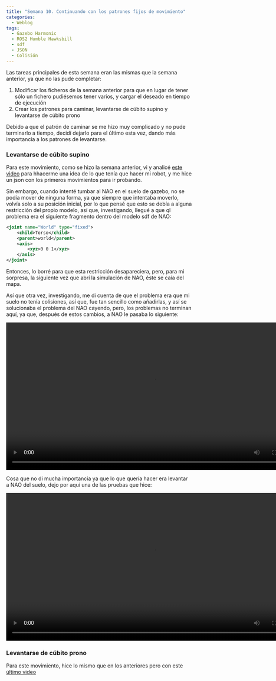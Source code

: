 ```yaml
---
title: "Semana 10. Continuando con los patrones fijos de movimiento"
categories:
  - Weblog
tags:
  - Gazebo Harmonic
  - ROS2 Humble Hawksbill
  - sdf
  - JSON
  - Colisión
---
```


Las tareas principales de esta semana eran las mismas que la semana anterior, ya que no las pude completar:
1. Modificar los ficheros de la semana anterior para que en lugar de tener sólo un fichero pudiésemos tener varios, y cargar el deseado en tiempo de ejecución
2. Crear los patrones para caminar, levantarse de cúbito supino y levantarse de cúbito prono

Debido a que el patrón de caminar se me hizo muy complicado y no pude terminarlo a tiempo, decidí dejarlo para el último esta vez, dando más importancia a los patrones de levantarse.

### Levantarse de cúbito supino 

Para este movimiento, como se hizo la semana anterior, vi y analicé [este video](https://www.youtube.com/watch?v=EX_cOJhVQSQ) para hhacerme una idea de lo que tenía que hacer mi robot, y me hice un json con los primeros movimientos para ir probando.

Sin embargo, cuando intenté tumbar al NAO en el suelo de gazebo, no se podía mover de ninguna forma, ya que siempre que intentaba moverlo, volvía solo a su posición inicial, por lo que pensé que esto se debía a alguna restricción del propio modelo, así que, investigando, llegué a que ql problema era el siguiente fragmento dentro del modelo sdf de NAO:

```xml
<joint name="World" type="fixed">
    <child>Torso</child>
    <parent>world</parent>
    <axis>
        <xyz>0 0 1</xyz>
    </axis>
</joint>
```

Entonces, lo borré para que esta restricción desapareciera, pero, para mi sorpresa, la siguiente vez que abrí la simulación de NAO, éste se caía del mapa.

Así que otra vez, investigando, me di cuenta de que el problema era que mi suelo no tenía colisiones, así que, fue tan sencillo como añadirlas, y así se solucionaba el problema del NAO cayendo, pero, los problemas no terminan aquí, ya que, después de estos cambios, a NAO le pasaba lo siguiente:

<video width="800" controls>
  <source src="/2024-tfg-eva-fernandez/images/semana-10/nao_cayendo_de_boca.webm" type="video/webm">
  Your browser does not support the video tag.
</video>

Cosa que no di mucha importancia ya que lo que quería hacer era levantar a NAO del suelo, dejo por aquí una de las pruebas que hice:

<video width="800" controls>
  <source src="/2024-tfg-eva-fernandez/images/semana-10/prueba1.webm" type="video/webm">
  Your browser does not support the video tag.
</video>


### Levantarse de cúbito prono 

Para este movimiento, hice lo mismo que en los anteriores pero con este [último video](https://www.youtube.com/watch?v=TvdMgqSbppQ) 
